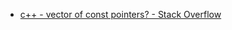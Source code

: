 - [c++ - vector of const pointers? - Stack Overflow](https://stackoverflow.com/questions/29378533/vector-of-const-pointers)
